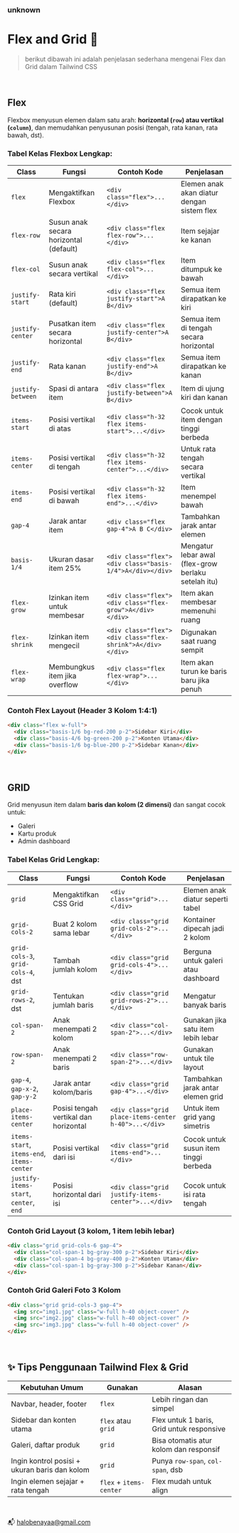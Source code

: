 ### unknown

# Flex and Grid 🎨

> berikut dibawah ini adalah penjelasan sederhana mengenai Flex dan Grid dalam Tailwind CSS
> 

<br/>

## Flex

Flexbox menyusun elemen dalam satu arah: **horizontal (`row`) atau vertikal (`column`)**, dan memudahkan penyusunan posisi (tengah, rata kanan, rata bawah, dst).

### Tabel Kelas Flexbox Lengkap:

| Class | Fungsi | Contoh Kode | Penjelasan |
| --- | --- | --- | --- |
| `flex` | Mengaktifkan Flexbox | `<div class="flex">...</div>` | Elemen anak akan diatur dengan sistem flex |
| `flex-row` | Susun anak secara horizontal (default) | `<div class="flex flex-row">...</div>` | Item sejajar ke kanan |
| `flex-col` | Susun anak secara vertikal | `<div class="flex flex-col">...</div>` | Item ditumpuk ke bawah |
| `justify-start` | Rata kiri (default) | `<div class="flex justify-start">A B</div>` | Semua item dirapatkan ke kiri |
| `justify-center` | Pusatkan item secara horizontal | `<div class="flex justify-center">A B</div>` | Semua item di tengah secara horizontal |
| `justify-end` | Rata kanan | `<div class="flex justify-end">A B</div>` | Semua item dirapatkan ke kanan |
| `justify-between` | Spasi di antara item | `<div class="flex justify-between">A B</div>` | Item di ujung kiri dan kanan |
| `items-start` | Posisi vertikal di atas | `<div class="h-32 flex items-start">...</div>` | Cocok untuk item dengan tinggi berbeda |
| `items-center` | Posisi vertikal di tengah | `<div class="h-32 flex items-center">...</div>` | Untuk rata tengah secara vertikal |
| `items-end` | Posisi vertikal di bawah | `<div class="h-32 flex items-end">...</div>` | Item menempel bawah |
| `gap-4` | Jarak antar item | `<div class="flex gap-4">A B C</div>` | Tambahkan jarak antar elemen |
| `basis-1/4` | Ukuran dasar item 25% | `<div class="flex"><div class="basis-1/4">A</div></div>` | Mengatur lebar awal (flex-grow berlaku setelah itu) |
| `flex-grow` | Izinkan item untuk membesar | `<div class="flex"><div class="flex-grow">A</div></div>` | Item akan membesar memenuhi ruang |
| `flex-shrink` | Izinkan item mengecil | `<div class="flex"><div class="flex-shrink">A</div></div>` | Digunakan saat ruang sempit |
| `flex-wrap` | Membungkus item jika overflow | `<div class="flex flex-wrap">...</div>` | Item akan turun ke baris baru jika penuh |

### **Contoh Flex Layout (Header 3 Kolom 1:4:1)**

```html
<div class="flex w-full">
  <div class="basis-1/6 bg-red-200 p-2">Sidebar Kiri</div>
  <div class="basis-4/6 bg-green-200 p-2">Konten Utama</div>
  <div class="basis-1/6 bg-blue-200 p-2">Sidebar Kanan</div>
</div>
```

<br/>

## GRID

Grid menyusun item dalam **baris dan kolom (2 dimensi)** dan sangat cocok untuk:

- Galeri
- Kartu produk
- Admin dashboard

### Tabel Kelas Grid Lengkap:

| Class | Fungsi | Contoh Kode | Penjelasan |
| --- | --- | --- | --- |
| `grid` | Mengaktifkan CSS Grid | `<div class="grid">...</div>` | Elemen anak diatur seperti tabel |
| `grid-cols-2` | Buat 2 kolom sama lebar | `<div class="grid grid-cols-2">...</div>` | Kontainer dipecah jadi 2 kolom |
| `grid-cols-3`, `grid-cols-4`, dst | Tambah jumlah kolom | `<div class="grid grid-cols-4">...</div>` | Berguna untuk galeri atau dashboard |
| `grid-rows-2`, dst | Tentukan jumlah baris | `<div class="grid grid-rows-2">...</div>` | Mengatur banyak baris |
| `col-span-2` | Anak menempati 2 kolom | `<div class="col-span-2">...</div>` | Gunakan jika satu item lebih lebar |
| `row-span-2` | Anak menempati 2 baris | `<div class="row-span-2">...</div>` | Gunakan untuk tile layout |
| `gap-4`, `gap-x-2`, `gap-y-2` | Jarak antar kolom/baris | `<div class="grid gap-4">...</div>` | Tambahkan jarak antar elemen grid |
| `place-items-center` | Posisi tengah vertikal dan horizontal | `<div class="grid place-items-center h-40">...</div>` | Untuk item grid yang simetris |
| `items-start`, `items-end`, `items-center` | Posisi vertikal dari isi | `<div class="grid items-end">...</div>` | Cocok untuk susun item tinggi berbeda |
| `justify-items-start`, `center`, `end` | Posisi horizontal dari isi | `<div class="grid justify-items-center">...</div>` | Cocok untuk isi rata tengah |

### **Contoh Grid Layout (3 kolom, 1 item lebih lebar)**

```html
<div class="grid grid-cols-6 gap-4">
  <div class="col-span-1 bg-gray-300 p-2">Sidebar Kiri</div>
  <div class="col-span-4 bg-gray-400 p-2">Konten Utama</div>
  <div class="col-span-1 bg-gray-300 p-2">Sidebar Kanan</div>
</div>

```

### **Contoh Grid Galeri Foto 3 Kolom**

```html
<div class="grid grid-cols-3 gap-4">
  <img src="img1.jpg" class="w-full h-40 object-cover" />
  <img src="img2.jpg" class="w-full h-40 object-cover" />
  <img src="img3.jpg" class="w-full h-40 object-cover" />
</div>

```

<br/>

## ✨ Tips Penggunaan Tailwind Flex & Grid

| Kebutuhan Umum | Gunakan | Alasan |
| --- | --- | --- |
| Navbar, header, footer | `flex` | Lebih ringan dan simpel |
| Sidebar dan konten utama | `flex` atau `grid` | Flex untuk 1 baris, Grid untuk responsive |
| Galeri, daftar produk | `grid` | Bisa otomatis atur kolom dan responsif |
| Ingin kontrol posisi + ukuran baris dan kolom | `grid` | Punya `row-span`, `col-span`, dsb |
| Ingin elemen sejajar + rata tengah | `flex` + `items-center` | Flex mudah untuk align |

<br/>

📬 [halobenayaa@gmail.com](mailto:halobenayaa@gmail.com)

